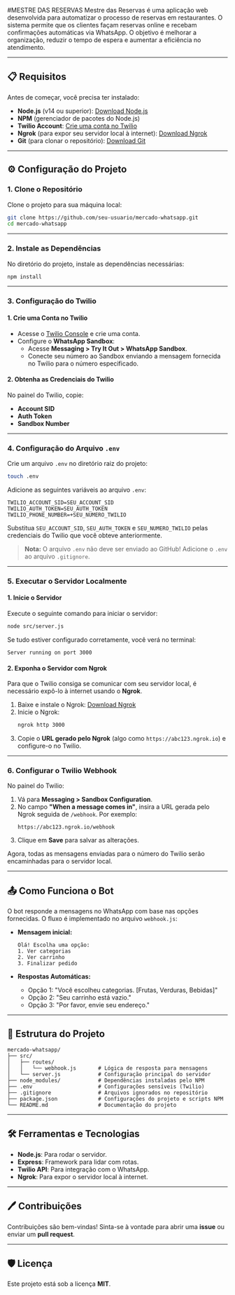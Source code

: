 #MESTRE DAS RESERVAS
Mestre das Reservas é uma aplicação web desenvolvida para automatizar o processo de reservas em restaurantes. O sistema permite que os clientes façam reservas online e recebam confirmações automáticas via WhatsApp. O objetivo é melhorar a organização, reduzir o tempo de espera e aumentar a eficiência no atendimento.

---

## 📋 Requisitos

Antes de começar, você precisa ter instalado:
- **Node.js** (v14 ou superior): [Download Node.js](https://nodejs.org/)
- **NPM** (gerenciador de pacotes do Node.js)
- **Twilio Account**: [Crie uma conta no Twilio](https://www.twilio.com/try-twilio)
- **Ngrok** (para expor seu servidor local à internet): [Download Ngrok](https://ngrok.com/download)
- **Git** (para clonar o repositório): [Download Git](https://git-scm.com/)

---

## ⚙️ Configuração do Projeto

### 1. Clone o Repositório

Clone o projeto para sua máquina local:

```bash
git clone https://github.com/seu-usuario/mercado-whatsapp.git
cd mercado-whatsapp
```

---

### 2. Instale as Dependências

No diretório do projeto, instale as dependências necessárias:

```bash
npm install
```

---

### 3. Configuração do Twilio

#### **1. Crie uma Conta no Twilio**
- Acesse o [Twilio Console](https://www.twilio.com/console) e crie uma conta.
- Configure o **WhatsApp Sandbox**:
  - Acesse **Messaging > Try It Out > WhatsApp Sandbox**.
  - Conecte seu número ao Sandbox enviando a mensagem fornecida no Twilio para o número especificado.

#### **2. Obtenha as Credenciais do Twilio**
No painel do Twilio, copie:
- **Account SID**
- **Auth Token**
- **Sandbox Number**

---

### 4. Configuração do Arquivo `.env`

Crie um arquivo `.env` no diretório raiz do projeto:

```bash
touch .env
```

Adicione as seguintes variáveis ao arquivo `.env`:

```plaintext
TWILIO_ACCOUNT_SID=SEU_ACCOUNT_SID
TWILIO_AUTH_TOKEN=SEU_AUTH_TOKEN
TWILIO_PHONE_NUMBER=+SEU_NUMERO_TWILIO
```

Substitua `SEU_ACCOUNT_SID`, `SEU_AUTH_TOKEN` e `SEU_NUMERO_TWILIO` pelas credenciais do Twilio que você obteve anteriormente.

> **Nota:** O arquivo `.env` não deve ser enviado ao GitHub! Adicione o `.env` ao arquivo `.gitignore`.

---

### 5. Executar o Servidor Localmente

#### **1. Inicie o Servidor**

Execute o seguinte comando para iniciar o servidor:

```bash
node src/server.js
```

Se tudo estiver configurado corretamente, você verá no terminal:

```plaintext
Server running on port 3000
```

#### **2. Exponha o Servidor com Ngrok**

Para que o Twilio consiga se comunicar com seu servidor local, é necessário expô-lo à internet usando o **Ngrok**.

1. Baixe e instale o Ngrok: [Download Ngrok](https://ngrok.com/download)
2. Inicie o Ngrok:
   ```bash
   ngrok http 3000
   ```
3. Copie o **URL gerado pelo Ngrok** (algo como `https://abc123.ngrok.io`) e configure-o no Twilio.

---

### 6. Configurar o Twilio Webhook

No painel do Twilio:
1. Vá para **Messaging > Sandbox Configuration**.
2. No campo **"When a message comes in"**, insira a URL gerada pelo Ngrok seguida de `/webhook`. Por exemplo:
   ```
   https://abc123.ngrok.io/webhook
   ```
3. Clique em **Save** para salvar as alterações.

Agora, todas as mensagens enviadas para o número do Twilio serão encaminhadas para o servidor local.

---

## 📤 Como Funciona o Bot

O bot responde a mensagens no WhatsApp com base nas opções fornecidas. O fluxo é implementado no arquivo `webhook.js`:

- **Mensagem inicial:**
  ```plaintext
  Olá! Escolha uma opção:
  1. Ver categorias
  2. Ver carrinho
  3. Finalizar pedido
  ```

- **Respostas Automáticas:**
  - Opção 1: "Você escolheu categorias. [Frutas, Verduras, Bebidas]"
  - Opção 2: "Seu carrinho está vazio."
  - Opção 3: "Por favor, envie seu endereço."

---

## 📄 Estrutura do Projeto

```plaintext
mercado-whatsapp/
├── src/
│   ├── routes/
│   │   └── webhook.js       # Lógica de resposta para mensagens
│   └── server.js            # Configuração principal do servidor
├── node_modules/            # Dependências instaladas pelo NPM
├── .env                     # Configurações sensíveis (Twilio)
├── .gitignore               # Arquivos ignorados no repositório
├── package.json             # Configurações do projeto e scripts NPM
└── README.md                # Documentação do projeto
```

---

## 🛠️ Ferramentas e Tecnologias

- **Node.js**: Para rodar o servidor.
- **Express**: Framework para lidar com rotas.
- **Twilio API**: Para integração com o WhatsApp.
- **Ngrok**: Para expor o servidor local à internet.

---

## 🖊️ Contribuições

Contribuições são bem-vindas! Sinta-se à vontade para abrir uma **issue** ou enviar um **pull request**.

---

## 🛡️ Licença

Este projeto está sob a licença **MIT**.
